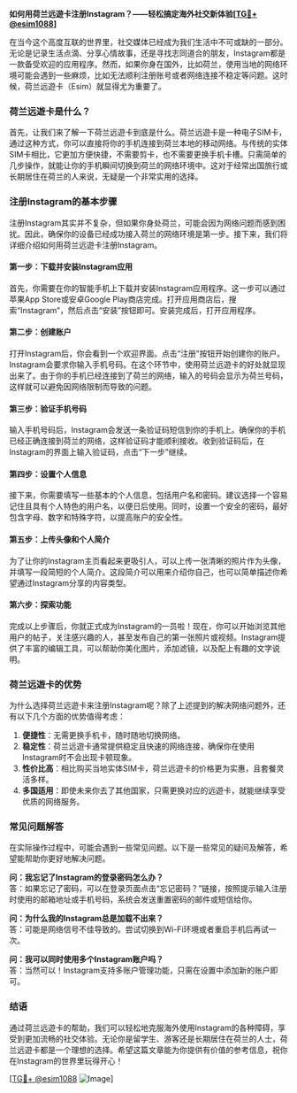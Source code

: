 **如何用荷兰远遊卡注册Instagram？——轻松搞定海外社交新体验[[TG💪+ @esim1088](https://t.me/s/esim1088)]**

在当今这个高度互联的世界里，社交媒体已经成为我们生活中不可或缺的一部分。无论是记录生活点滴、分享心情故事，还是寻找志同道合的朋友，Instagram都是一款备受欢迎的应用程序。然而，如果你身在国外，比如荷兰，使用当地的网络环境可能会遇到一些麻烦，比如无法顺利注册账号或者网络连接不稳定等问题。这时候，荷兰远遊卡（Esim）就显得尤为重要了。

### 荷兰远遊卡是什么？

首先，让我们来了解一下荷兰远遊卡到底是什么。荷兰远遊卡是一种电子SIM卡，通过这种方式，你可以直接将你的手机连接到荷兰本地的移动网络。与传统的实体SIM卡相比，它更加方便快捷，不需要剪卡，也不需要更换手机卡槽。只需简单的几步操作，就能让你的手机瞬间切换到荷兰的网络环境中。这对于经常出国旅行或长期居住在荷兰的人来说，无疑是一个非常实用的选择。

### 注册Instagram的基本步骤

注册Instagram其实并不复杂，但如果你身处荷兰，可能会因为网络问题而感到困扰。因此，确保你的设备已经成功接入荷兰的网络环境是第一步。接下来，我们将详细介绍如何用荷兰远遊卡注册Instagram。

#### 第一步：下载并安装Instagram应用

首先，你需要在你的智能手机上下载并安装Instagram应用程序。这一步可以通过苹果App Store或安卓Google Play商店完成。打开应用商店后，搜索“Instagram”，然后点击“安装”按钮即可。安装完成后，打开应用程序。

#### 第二步：创建账户

打开Instagram后，你会看到一个欢迎界面。点击“注册”按钮开始创建你的账户。Instagram会要求你输入手机号码。在这个环节中，使用荷兰远遊卡的好处就显现出来了。由于你的手机已经连接到了荷兰的网络，输入的号码会显示为荷兰号码，这样就可以避免因网络限制而导致的问题。

#### 第三步：验证手机号码

输入手机号码后，Instagram会发送一条验证码短信到你的手机上。确保你的手机已经正确连接到荷兰的网络，这样验证码才能顺利接收。收到验证码后，在Instagram的界面上输入验证码，点击“下一步”继续。

#### 第四步：设置个人信息

接下来，你需要填写一些基本的个人信息，包括用户名和密码。建议选择一个容易记住且具有个人特色的用户名，以便日后使用。同时，设置一个安全的密码，最好包含字母、数字和特殊字符，以提高账户的安全性。

#### 第五步：上传头像和个人简介

为了让你的Instagram主页看起来更吸引人，可以上传一张清晰的照片作为头像，并填写一段简短的个人简介。这段简介可以用来介绍你自己，也可以简单描述你希望通过Instagram分享的内容类型。

#### 第六步：探索功能

完成以上步骤后，你就正式成为Instagram的一员啦！现在，你可以开始浏览其他用户的帖子，关注感兴趣的人，甚至发布自己的第一张照片或视频。Instagram提供了丰富的编辑工具，可以帮助你美化图片，添加滤镜，以及配上有趣的文字说明。

### 荷兰远遊卡的优势

为什么选择荷兰远遊卡来注册Instagram呢？除了上述提到的解决网络问题外，还有以下几个方面的优势值得考虑：

1. **便捷性**：无需更换手机卡，随时随地切换网络。
2. **稳定性**：荷兰远遊卡通常提供稳定且快速的网络连接，确保你在使用Instagram时不会出现卡顿现象。
3. **性价比高**：相比购买当地实体SIM卡，荷兰远遊卡的价格更为实惠，且套餐灵活多样。
4. **多国适用**：即使未来你去了其他国家，只需更换对应的远遊卡，就能继续享受优质的网络服务。

### 常见问题解答

在实际操作过程中，可能会遇到一些常见问题。以下是一些常见的疑问及解答，希望能帮助你更好地解决问题。

**问：我忘记了Instagram的登录密码怎么办？**  
答：如果忘记了密码，可以在登录页面点击“忘记密码？”链接，按照提示输入注册时使用的邮箱地址或手机号码，系统会发送重置密码的邮件或短信给你。

**问：为什么我的Instagram总是加载不出来？**  
答：可能是网络信号不佳导致的。尝试切换到Wi-Fi环境或者重启手机后再试一次。

**问：我可以同时使用多个Instagram账户吗？**  
答：当然可以！Instagram支持多账户管理功能，只需在设置中添加新的账户即可。

### 结语

通过荷兰远遊卡的帮助，我们可以轻松地克服海外使用Instagram的各种障碍，享受到更加流畅的社交体验。无论你是留学生、游客还是长期居住在荷兰的人士，荷兰远遊卡都是一个理想的选择。希望这篇文章能为你提供有价值的参考信息，祝你在Instagram的世界里玩得开心！

[[TG💪+ @esim1088](https://t.me/s/esim1088) ![Image](https://i.postimg.cc/4NQfJmqS/Snipaste-2025-05-13-00-14-12.png)]